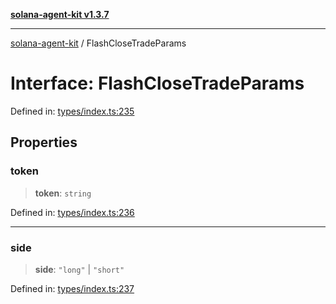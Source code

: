 [**solana-agent-kit v1.3.7**](../README.md)

***

[solana-agent-kit](../README.md) / FlashCloseTradeParams

# Interface: FlashCloseTradeParams

Defined in: [types/index.ts:235](https://github.com/scriptscrypt/solana-agent-kit/blob/28121611ae2e5ee3f891044cd4631bfb441231fc/src/types/index.ts#L235)

## Properties

### token

> **token**: `string`

Defined in: [types/index.ts:236](https://github.com/scriptscrypt/solana-agent-kit/blob/28121611ae2e5ee3f891044cd4631bfb441231fc/src/types/index.ts#L236)

***

### side

> **side**: `"long"` \| `"short"`

Defined in: [types/index.ts:237](https://github.com/scriptscrypt/solana-agent-kit/blob/28121611ae2e5ee3f891044cd4631bfb441231fc/src/types/index.ts#L237)
